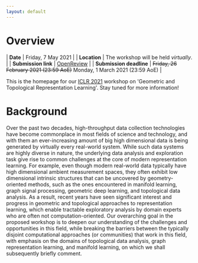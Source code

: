 ```yaml
---
layout: default
---
```


# Overview

| **Date** |  Friday, 7 May 2021 |
| **Location** | The workshop will be held *virtually*. |
| **Submission link** | [OpenReview](https://openreview.net/group?id=ICLR.cc/2021/Workshop/GTRL) |
| **Submission deadline** | ~~Friday, 26 February 2021 (23:59 AoE)~~ Monday, 1 March 2021 (23:59 AoE) |

This is the homepage for our [ICLR 2021](https://iclr.cc/Conferences/2021) workshop on 'Geometric and Topological
Representation Learning'. Stay tuned for more information!

# Background

Over the past two decades, high-throughput data collection technologies
have become commonplace in most fields of science and technology, and
with them an ever-increasing amount of big high dimensional data is
being generated by virtually every real-world system. While such data
systems are highly diverse in nature, the underlying data analysis and
exploration task give rise to common challenges at the core of modern
representation learning. For example, even though modern real-world data
typically have high dimensional ambient measurement spaces, they often
exhibit low dimensional intrinsic structures that can be uncovered by
geometry-oriented methods, such as the ones encountered in manifold
learning, graph signal processing, geometric deep learning, and
topological data analysis. As a result, recent years have seen
significant interest and progress in geometric and topological
approaches to representation learning, which enable tractable
exploratory analysis by domain experts who are often not
computation-oriented.  Our overarching goal in the proposed workshop is
to deepen our understanding of the challenges and opportunities in this
field, while breaking the barriers between the typically disjoint
computational approaches (or communities) that work in this field, with
emphasis on the domains of topological data analysis, graph
representation learning, and manifold learning, on which we shall
subsequently briefly comment.
